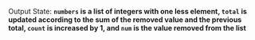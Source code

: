 Output State: **`numbers` is a list of integers with one less element, `total` is updated according to the sum of the removed value and the previous total, `count` is increased by 1, and `num` is the value removed from the list**